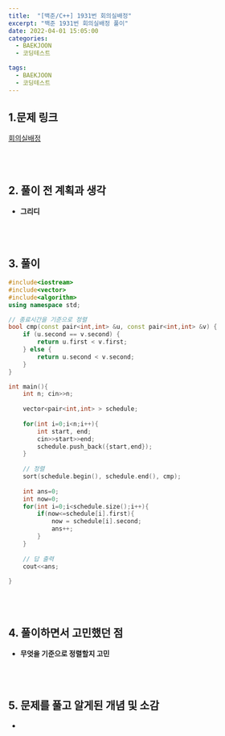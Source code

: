 ```yaml
---
title:  "[백준/C++] 1931번 회의실배정"
excerpt: "백준 1931번 회의실배정 풀이"
date: 2022-04-01 15:05:00
categories:
  - BAEKJOON
  - 코딩테스트

tags:
  - BAEKJOON
  - 코딩테스트
---
```


## 1.문제 링크

[회의실배정](https://www.acmicpc.net/problem/1931)

<br>
<br>

## 2. 풀이 전 계획과 생각

- **그리디**


<br>
<br>

## 3. 풀이

```cpp
#include<iostream>
#include<vector>
#include<algorithm>
using namespace std;

// 종료시간을 기준으로 정렬 
bool cmp(const pair<int,int> &u, const pair<int,int> &v) {
    if (u.second == v.second) {
        return u.first < v.first;
    } else {
        return u.second < v.second;
    }
}

int main(){
	int n; cin>>n;
	
	vector<pair<int,int> > schedule;
	
	for(int i=0;i<n;i++){
		int start, end;
		cin>>start>>end;
		schedule.push_back({start,end});
	}
	
	// 정렬
	sort(schedule.begin(), schedule.end(), cmp);
	
	int ans=0;
	int now=0;
	for(int i=0;i<schedule.size();i++){
		if(now<=schedule[i].first){
			now = schedule[i].second;
			ans++;
		}
	}
	
	// 답 출력 
	cout<<ans; 
	
}
```


<br>
<br>

## 4. 풀이하면서 고민했던 점

- **무엇을 기준으로 정렬할지 고민**

<br>
<br>

## 5. 문제를 풀고 알게된 개념 및 소감

- 
